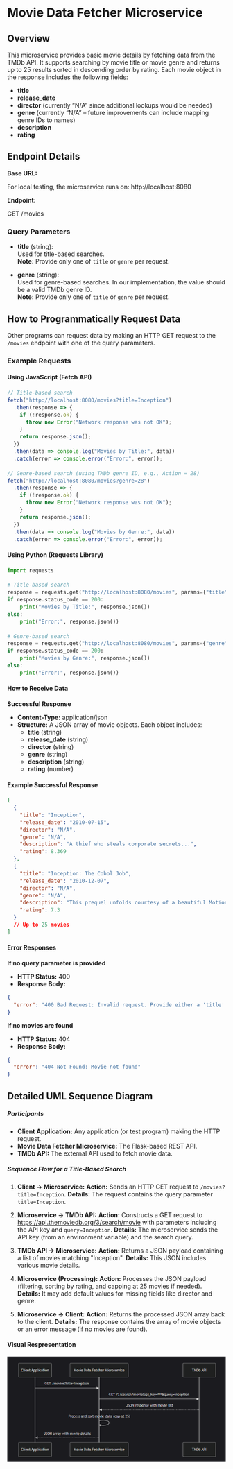 # Movie Data Fetcher Microservice

## Overview

This microservice provides basic movie details by fetching data from the TMDb API. It supports searching by movie title or movie genre and returns up to 25 results sorted in descending order by rating. Each movie object in the response includes the following fields:

- **title**
- **release_date**
- **director** (currently “N/A” since additional lookups would be needed)
- **genre** (currently “N/A” – future improvements can include mapping genre IDs to names)
- **description**
- **rating**

## Endpoint Details

**Base URL:**

For local testing, the microservice runs on:
http://localhost:8080


**Endpoint:**

GET /movies


### Query Parameters

- **title** (string):  
  Used for title-based searches.  
  **Note:** Provide only one of `title` or `genre` per request.

- **genre** (string):  
  Used for genre-based searches. In our implementation, the value should be a valid TMDb genre ID.  
  **Note:** Provide only one of `title` or `genre` per request.

## How to Programmatically Request Data

Other programs can request data by making an HTTP GET request to the `/movies` endpoint with one of the query parameters.

### Example Requests

#### Using JavaScript (Fetch API)

```javascript
// Title-based search
fetch("http://localhost:8080/movies?title=Inception")
  .then(response => {
    if (!response.ok) {
      throw new Error("Network response was not OK");
    }
    return response.json();
  })
  .then(data => console.log("Movies by Title:", data))
  .catch(error => console.error("Error:", error));

// Genre-based search (using TMDb genre ID, e.g., Action = 28)
fetch("http://localhost:8080/movies?genre=28")
  .then(response => {
    if (!response.ok) {
      throw new Error("Network response was not OK");
    }
    return response.json();
  })
  .then(data => console.log("Movies by Genre:", data))
  .catch(error => console.error("Error:", error));
```

#### Using Python (Requests Library)
```python
import requests

# Title-based search
response = requests.get("http://localhost:8080/movies", params={"title": "Inception"})
if response.status_code == 200:
    print("Movies by Title:", response.json())
else:
    print("Error:", response.json())

# Genre-based search
response = requests.get("http://localhost:8080/movies", params={"genre": "28"})
if response.status_code == 200:
    print("Movies by Genre:", response.json())
else:
    print("Error:", response.json())
```

#### How to Receive Data
**Successful Response**
- **Content-Type:** application/json
- **Structure:** A JSON array of movie objects. Each object includes:
    -  **title** (string)
    - **release_date** (string)
    - **director** (string)
    - **genre** (string)
    - **description** (string)
    - **rating** (number)

#### Example Successful Response
```json
[
  {
    "title": "Inception",
    "release_date": "2010-07-15",
    "director": "N/A",
    "genre": "N/A",
    "description": "A thief who steals corporate secrets...",
    "rating": 8.369
  },
  {
    "title": "Inception: The Cobol Job",
    "release_date": "2010-12-07",
    "director": "N/A",
    "genre": "N/A",
    "description": "This prequel unfolds courtesy of a beautiful Motion Comic...",
    "rating": 7.3
  }
  // Up to 25 movies
]
```
#### Error Responses
**If no query parameter is provided**
- **HTTP Status:** 400
- **Response Body:**
```json
{
  "error": "400 Bad Request: Invalid request. Provide either a 'title' or 'genre' query parameter."
}
```
**If no movies are found**
- **HTTP Status:** 404
- **Response Body:**
```json
{
  "error": "404 Not Found: Movie not found"
}
```

## Detailed UML Sequence Diagram
##### Participants
- **Client Application:** Any application (or test program) making the HTTP request.
- **Movie Data Fetcher Microservice:** The Flask-based REST API.
- **TMDb API:** The external API used to fetch movie data.

##### Sequence Flow for a Title-Based Search
1. **Client → Microservice:**
    **Action:** Sends an HTTP GET request to `/movies?title=Inception`.
    **Details:** The request contains the query parameter `title=Inception`.

2. **Microservice → TMDb API:**
    **Action:** Constructs a GET request to https://api.themoviedb.org/3/search/movie with parameters including the API key and `query=Inception`.
    **Details:** The microservice sends the API key (from an environment variable) and the search query.

3. **TMDb API → Microservice:**
    **Action:** Returns a JSON payload containing a list of movies matching "Inception".
    **Details:** This JSON includes various movie details.

4. **Microservice (Processing):**
    **Action:** Processes the JSON payload (filtering, sorting by rating, and capping at 25 movies if needed).
    **Details:** It may add default values for missing fields like director and genre.

5. **Microservice → Client:**
    **Action:** Returns the processed JSON array back to the client.
    **Details:** The response contains the array of movie objects or an error message (if no movies are found).

#### Visual Respresentation
![UML Sequence Diagram](UML_Diagram_Photo/UML_Diagram.png)
